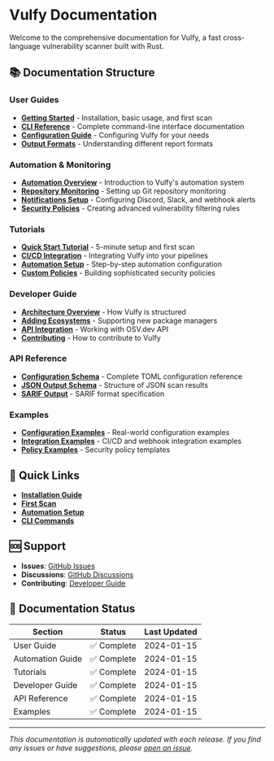 # Vulfy Documentation

Welcome to the comprehensive documentation for Vulfy, a fast cross-language vulnerability scanner built with Rust.

## 📚 Documentation Structure

### User Guides
- **[Getting Started](user-guide/getting-started.md)** - Installation, basic usage, and first scan
- **[CLI Reference](user-guide/cli-reference.md)** - Complete command-line interface documentation
- **[Configuration Guide](user-guide/configuration.md)** - Configuring Vulfy for your needs
- **[Output Formats](user-guide/output-formats.md)** - Understanding different report formats

### Automation & Monitoring
- **[Automation Overview](user-guide/automation-overview.md)** - Introduction to Vulfy's automation system
- **[Repository Monitoring](user-guide/repository-monitoring.md)** - Setting up Git repository monitoring
- **[Notifications Setup](user-guide/notifications.md)** - Configuring Discord, Slack, and webhook alerts
- **[Security Policies](user-guide/security-policies.md)** - Creating advanced vulnerability filtering rules

### Tutorials
- **[Quick Start Tutorial](tutorials/quick-start.md)** - 5-minute setup and first scan
- **[CI/CD Integration](tutorials/ci-cd-integration.md)** - Integrating Vulfy into your pipelines
- **[Automation Setup](tutorials/automation-setup.md)** - Step-by-step automation configuration
- **[Custom Policies](tutorials/custom-policies.md)** - Building sophisticated security policies

### Developer Guide
- **[Architecture Overview](developer-guide/architecture.md)** - How Vulfy is structured
- **[Adding Ecosystems](developer-guide/adding-ecosystems.md)** - Supporting new package managers
- **[API Integration](developer-guide/api-integration.md)** - Working with OSV.dev API
- **[Contributing](developer-guide/contributing.md)** - How to contribute to Vulfy

### API Reference
- **[Configuration Schema](api-reference/configuration-schema.md)** - Complete TOML configuration reference
- **[JSON Output Schema](api-reference/json-output-schema.md)** - Structure of JSON scan results
- **[SARIF Output](api-reference/sarif-output.md)** - SARIF format specification

### Examples
- **[Configuration Examples](examples/configurations.md)** - Real-world configuration examples
- **[Integration Examples](examples/integrations.md)** - CI/CD and webhook integration examples
- **[Policy Examples](examples/policies.md)** - Security policy templates

## 🚀 Quick Links

- **[Installation Guide](user-guide/getting-started.md#installation)**
- **[First Scan](user-guide/getting-started.md#your-first-scan)**
- **[Automation Setup](tutorials/automation-setup.md)**
- **[CLI Commands](user-guide/cli-reference.md)**

## 🆘 Support

- **Issues**: [GitHub Issues](https://github.com/mindPatch/vulfy/issues)
- **Discussions**: [GitHub Discussions](https://github.com/mindPatch/vulfy/discussions)
- **Contributing**: [Developer Guide](developer-guide/contributing.md)

## 📝 Documentation Status

| Section | Status | Last Updated |
|---------|--------|-------------|
| User Guide | ✅ Complete | 2024-01-15 |
| Automation Guide | ✅ Complete | 2024-01-15 |
| Tutorials | ✅ Complete | 2024-01-15 |
| Developer Guide | ✅ Complete | 2024-01-15 |
| API Reference | ✅ Complete | 2024-01-15 |
| Examples | ✅ Complete | 2024-01-15 |

---

*This documentation is automatically updated with each release. If you find any issues or have suggestions, please [open an issue](https://github.com/mindPatch/vulfy/issues).* 